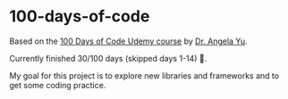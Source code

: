 # 100-days-of-code

Based on the [100 Days of Code Udemy course](https://www.udemy.com/course/100-days-of-code/) by [Dr. Angela Yu](https://github.com/angelabauer?tab=repositories).

Currently finished 30/100 days (skipped days 1-14) 🥳.

My goal for this project is to explore new libraries and frameworks and to get some coding practice.
